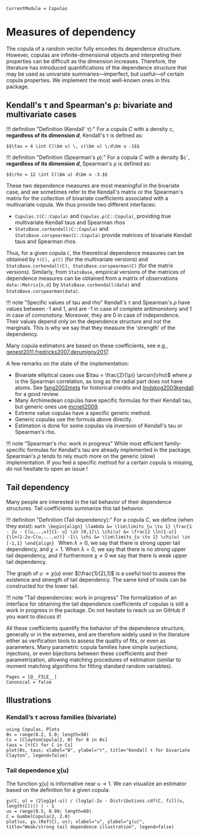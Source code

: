 ```@meta
CurrentModule = Copulas
```

# Measures of dependency


The copula of a random vector fully encodes its dependence structure. 
However, copulas are infinite-dimensional objects and interpreting their properties can be difficult as the dimension increases. 
Therefore, the literature has introduced quantifications of the dependence structure that may be used as univariate summaries—imperfect, but useful—of certain copula properties. 
We implement the most well-known ones in this package. 

## Kendall's τ and Spearman's ρ: bivariate and multivariate cases

!!! definition "Definition (Kendall' τ):"
    For a copula $C$ with a density $c$, **regardless of its dimension $d$**, Kendall's τ is defined as: 

    $$\tau = 4 \int C(\bm u) \, c(\bm u) \;d\bm u -1$$

!!! definition "Definition (Spearman's ρ):"
    For a copula $C$ with a density $c`, **regardless of its dimension $d$**, Spearman's ρ is defined as: 

    $$\rho = 12 \int C(\bm u) d\bm u -3.$$

These two dependence measures are most meaningful in the bivariate case, and we sometimes refer to the Kendall's matrix or the Spearman's matrix for the collection of bivariate coefficients associated with a multivariate copula. 
We thus provide two different interfaces:
* `Copulas.τ(C::Copula)` and `Copulas.ρ(C::Copula)`, providing true multivariate Kendall taus and Spearman rhos
* `StatsBase.corkendall(C::Copula)` and `StatsBase.corspearman(C::Copula)` provide matrices of bivariate Kendall taus and Spearman rhos. 

Thus, for a given copula `C`, the theoretical dependence measures can be obtained by `τ(C), ρ(C)` (for the multivariate versions) and `StatsBase.corkendall(C), StatsBase.corspearman(C)` (for the matrix versions).
Similarly, from `StatsBase`, empirical versions of the matrices of dependence measures can be obtained from a matrix of observations `data::Matrix{n,d}` by `StatsBase.corkendall(data)` and `StatsBase.corspearman(data)`.

!!! note "Specific values of tau and rho"
    Kendall's $\tau$ and Spearman's $\rho$ have values between -1 and 1, and are -1 in case of complete antimonotony and 1 in case of comonotony. 
    Moreover, they are 0 in case of independence. 
    Their values depend only on the dependence structure and not the marginals. 
    This is why we say that they measure the 'strength' of the dependency.

Many copula estimators are based on these coefficients, see e.g., [genest2011,fredricks2007,derumigny2017](@cite).

A few remarks on the state of the implementation:

* Bivariate elliptical cases use $\tau = \frac{2}{\pi} \arcsin(\rho)$ where $\rho$ is the Spearman correlation, as long as the radial part does not have atoms. See [fang2002meta](@cite) for historical credits and [lindskog2003kendall](@cite) for a good review.
* Many Archimedean copulas have specific formulas for their Kendall tau, but generic ones use [mcneil2009](@cite).
* Extreme value copulas have a specific generic method.
* Generic copulas use the formula above directly. 
* Estimation is done for some copulas via inversion of Kendall's tau or Spearman's rho.

!!! note "Spearman's rho: work in progress"
    While most efficient family-specific formulas for Kendall's tau are already implemented in the package, Spearman's $\rho$ tends to rely much more on the generic (slow) implementation. If you feel a specific method for a certain copula is missing, do not hesitate to open an issue !

## Tail dependency

Many people are interested in the tail behavior of their dependence structures. Tail coefficients summarize this tail behavior.

!!! definition "Definition (Tail dependency):"
    For a copula $C$, we define (when they exist):
    ```math
     \begin{align}
       \lambda &= \lim\limits_{u \to 1} \frac{1 - 2u - C(u,..,u)}{1- u} \in [0,1]\\
       \chi(u) &= \frac{2 \ln(1-u)}{\ln(1-2u-C(u,...,u))} -1\\
       \chi &= \lim\limits_{u \to 1} \chi(u) \in [-1,1]
     \end{align}
    ```
    When $\lambda > 0$, we say that there is strong upper tail dependency, and $\chi = 1$. When $\lambda = 0$, we say that there is no strong upper tail dependency, and if furthermore $\chi \neq 0$ we say that there is weak upper tail dependency.

The graph of $u \to \chi(u)$ over $[\frac{1}{2},1]$ is a useful tool to assess the existence and strength of tail dependency. The same kind of tools can be constructed for the lower tail. 

!!! note "Tail dependencies: work in progress"
    The formalization of an interface for obtaining the tail dependence coefficients of copulas is still a work in progress in the package. Do not hesitate to reach us on GitHub if you want to discuss it!


All these coefficients quantify the behavior of the dependence structure, generally or in the extremes, and are therefore widely used in the literature either as verification tools to assess the quality of fits, or even as parameters.
Many parametric copula families have simple surjections, injections, or even bijections between these coefficients and their parametrization, allowing matching procedures of estimation (similar to moment matching algorithms for fitting standard random variables).


```@bibliography
Pages = [@__FILE__]
Canonical = false
```

## Illustrations

### Kendall’s τ across families (bivariate)

```@example dep
using Copulas, Plots
θs = range(0.2, 5.0; length=50)
Cs = [ClaytonCopula(2, θ) for θ in θs]
taus = [τ(C) for C in Cs]
plot(θs, taus; xlabel="θ", ylabel="τ", title="Kendall τ for bivariate Clayton", legend=false)
```

### Tail dependence χ(u)

The function χ(u) is informative near u → 1. We can visualize an estimator based on
the definition for a given copula:

```@example dep
χu(C, u) = (2log1p(-u)) / (log1p(-2u - Distributions.cdf(C, fill(u, length(C)))) ) - 1
us = range(0.5, 0.99; length=60)
C = GumbelCopula(2, 2.0)
plot(us, χu.(Ref(C), us); xlabel="u", ylabel="χ(u)", title="Weak/strong tail dependence illustration", legend=false)
```